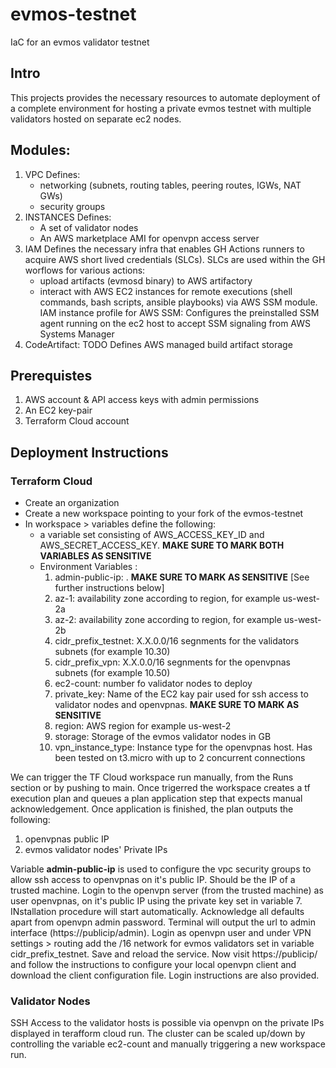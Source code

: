 # evmos-testnet
IaC for an evmos validator testnet

## Intro

This projects provides the necessary resources to automate deployment of a complete environment for hosting 
a private evmos testnet with multiple validators hosted on separate ec2 nodes.

## Modules:

1. VPC
  Defines:
    - networking (subnets, routing tables, peering routes, IGWs, NAT GWs)
    - security groups
2. INSTANCES
    Defines:
     - A set of validator nodes
     - An AWS marketplace AMI for openvpn access server
3. IAM
    Defines the necessary infra that enables GH Actions runners to acquire AWS short lived credentials (SLCs).
    SLCs are used within the GH worflows for various actions:
    - upload artifacts (evmosd binary) to AWS artifactory
    - interact with AWS EC2 instances for remote executions (shell commands, bash scripts, ansible playbooks) via
      AWS SSM module.
    IAM instance profile for AWS SSM: Configures the preinstalled SSM agent running on the ec2 host to accept SSM
      signaling from AWS Systems Manager
4. CodeArtifact: TODO 
    Defines AWS managed build artifact storage

## Prerequistes

1. AWS account & API access keys with admin permissions
2. An EC2 key-pair
3. Terraform Cloud account

## Deployment Instructions

### Terraform Cloud
 - Create an organization
 - Create a new workspace pointing to your fork of the evmos-testnet
 - In workspace > variables define the following:
    - a variable set consisting of AWS_ACCESS_KEY_ID and AWS_SECRET_ACCESS_KEY. **MAKE SURE TO MARK BOTH VARIABLES AS
       SENSITIVE**
    - Environment Variables :
       1. admin-public-ip: . **MAKE SURE TO MARK
          AS SENSITIVE** [See further instructions below] 
       2. az-1: availability zone according to region, for example us-west-2a 
       3. az-2: availability zone according to region, for example us-west-2b
       4. cidr_prefix_testnet: X.X.0.0/16 segnments for the validators subnets (for example 10.30)
       5. cidr_prefix_vpn: X.X.0.0/16 segnments for the openvpnas subnets (for example 10.50)
       6. ec2-count: number fo validator nodes to deploy
       7. private_key: Name of the EC2 kay pair used for ssh access to validator nodes and openvpnas. **MAKE SURE TO MARK
          AS SENSITIVE**
       8. region: AWS region for example us-west-2
       9. storage: Storage of the evmos validator nodes in GB
       10. vpn_instance_type: Instance type for the openvpnas host. Has been tested on t3.micro with up to 2 concurrent 
           connections

We can trigger the TF Cloud workspace run manually, from the Runs section or by pushing to main. Once trigerred the workspace creates a tf execution plan and queues a plan application step that expects manual acknowledgement. Once application is finished, the plan outputs the following:

1. openvpnas public IP
2. evmos validator nodes' Private IPs

Variable **admin-public-ip** is used to configure the vpc security groups to allow ssh access to openvpnas on it's public IP. Should be the IP of a trusted machine. Login to the openvpn server (from the trusted machine) as user openvpnas, on it's public IP using the private key set in variable 7. INstallation procedure will start automatically. Acknowledge all defaults apart from openvpn admin password. Terminal will output the url to admin interface (https://publicip/admin). Login as openvpn user and under VPN settings > routing add the /16 network for evmos validators set in variable cidr_prefix_testnet. 
Save and reload the service.
Now visit https://publicip/ and follow the instructions to configure your local openvpn client and download the client configuration file. Login instructions are also provided. 

### Validator Nodes

SSH Access to the validator hosts is possible via openvpn on the private IPs displayed in terafform cloud run. 
The cluster can be scaled up/down by controlling the variable ec2-count and manually triggering a new workspace run. 
